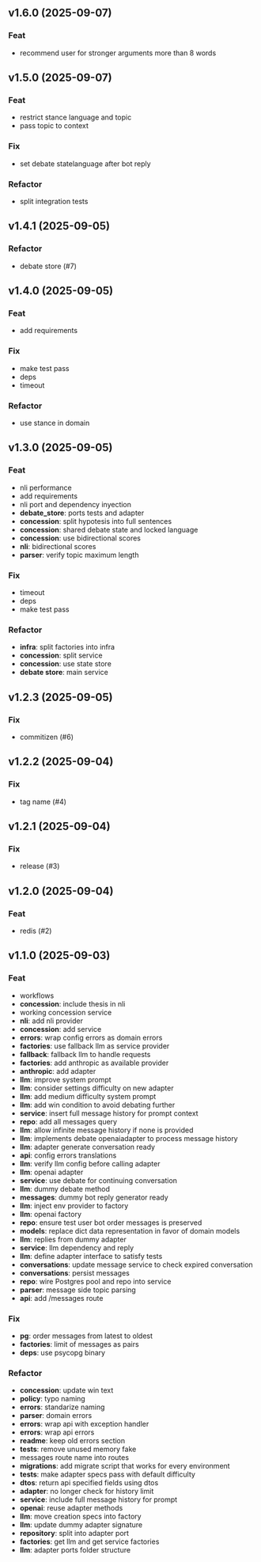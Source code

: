 ## v1.6.0 (2025-09-07)

### Feat

- recommend user for stronger arguments more than 8 words

## v1.5.0 (2025-09-07)

### Feat

- restrict stance language and topic
- pass topic to context

### Fix

- set debate statelanguage after bot reply

### Refactor

- split integration tests

## v1.4.1 (2025-09-05)

### Refactor

- debate store (#7)

## v1.4.0 (2025-09-05)

### Feat

- add requirements

### Fix

- make test pass
- deps
- timeout

### Refactor

- use stance in domain

## v1.3.0 (2025-09-05)

### Feat

- nli performance
- add requirements
- nli port and dependency inyection
- **debate_store**: ports tests and adapter
- **concession**: split hypotesis into full sentences
- **concession**: shared debate state and locked language
- **concession**: use bidirectional scores
- **nli**: bidirectional scores
- **parser**: verify topic maximum length

### Fix

- timeout
- deps
- make test pass

### Refactor

- **infra**: split factories into infra
- **concession**: split service
- **concession**: use state store
- **debate store**: main service

## v1.2.3 (2025-09-05)

### Fix

- commitizen (#6)

## v1.2.2 (2025-09-04)

### Fix

- tag name (#4)

## v1.2.1 (2025-09-04)

### Fix

- release (#3)

## v1.2.0 (2025-09-04)

### Feat

- redis (#2)

## v1.1.0 (2025-09-03)

### Feat

- workflows
- **concession**: include thesis in nli
- working concession service
- **nli**: add nli provider
- **concession**: add service
- **errors**: wrap config errors as domain errors
- **factories**: use fallback llm as service provider
- **fallback**: fallback llm to handle requests
- **factories**: add anthropic as available provider
- **anthropic**: add adapter
- **llm**: improve system prompt
- **llm**: consider settings difficulty on new adapter
- **llm**: add medium difficulty system prompt
- **llm**: add win condition to avoid debating further
- **service**: insert full message history for prompt context
- **repo**: add all messages query
- **llm**: allow infinite message history if none is provided
- **llm**: implements debate openaiadapter to process message history
- **llm**: adapter generate conversation ready
- **api**: config errors translations
- **llm**: verify llm config before calling adapter
- **llm**: openai adapter
- **service**: use debate for continuing conversation
- **llm**: dummy debate method
- **messages**: dummy bot reply generator ready
- **llm**: inject env provider to factory
- **llm**: openai factory
- **repo**: ensure test user bot order messages is preserved
- **models**: replace dict data representation in favor of domain models
- **llm**: replies from dummy adapter
- **service**: llm dependency and reply
- **llm**: define adapter interface to satisfy tests
- **conversations**: update message service to check expired conversation
- **conversations**: persist messages
- **repo**: wire Postgres pool and repo into service
- **parser**: message side topic parsing
- **api**: add /messages route

### Fix

- **pg**: order messages from latest to oldest
- **factories**: limit of messages as pairs
- **deps**: use psycopg binary

### Refactor

- **concession**: update win text
- **policy**: typo naming
- **errors**: standarize naming
- **parser**: domain errors
- **errors**: wrap api with exception handler
- **errors**: wrap api errors
- **readme**: keep old errors section
- **tests**: remove unused memory fake
- messages route name into routes
- **migrations**: add migrate script that works for every environment
- **tests**: make adapter specs pass with default difficulty
- **dtos**: return api specified fields using dtos
- **adapter**: no longer check for history limit
- **service**: include full message history for prompt
- **openai**: reuse adapter methods
- **llm**: move creation specs into factory
- **llm**: update dummy adapter signature
- **repository**: split into adapter port
- **factories**: get llm and get service factories
- **llm**: adapter ports folder structure
